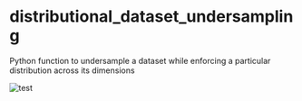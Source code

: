 # distributional_dataset_undersampling
Python function to undersample a dataset while enforcing a particular distribution across its dimensions

![test](https://github.com/bbonik/distributional_dataset_undersampling/tree/master/data/example.png)

